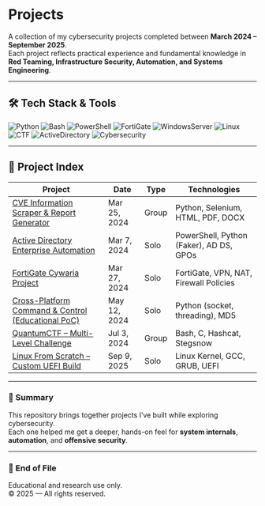 # Projects

A collection of my cybersecurity projects completed between **March 2024 – September 2025**.  
Each project reflects practical experience and fundamental knowledge in **Red Teaming, Infrastructure Security, Automation, and Systems Engineering**.


---

## 🛠 Tech Stack & Tools

![Python](https://img.shields.io/badge/Python-3.12-blue)
![Bash](https://img.shields.io/badge/Bash-Scripting-green)
![PowerShell](https://img.shields.io/badge/PowerShell-Automation-blue)
![FortiGate](https://img.shields.io/badge/Fortinet-FortiGate-orange)
![WindowsServer](https://img.shields.io/badge/Windows-Server%202019-lightgrey)
![Linux](https://img.shields.io/badge/Linux-Kernel-red)
![CTF](https://img.shields.io/badge/CTF-Design-yellow)
![ActiveDirectory](https://img.shields.io/badge/Active--Directory-Automation-purple)
![Cybersecurity](https://img.shields.io/badge/Cybersecurity-Operations-black)

---

## 📂 Project Index

| Project | Date | Type | Technologies |
|----------|------|------|---------------|
| [CVE Information Scraper & Report Generator](./CVE-Scraper/README.md) | Mar 25, 2024 | Group | Python, Selenium, HTML, PDF, DOCX |
| [Active Directory Enterprise Automation](./AD-Automation/README.md) | Mar 7, 2024 | Solo | PowerShell, Python (Faker), AD DS, GPOs |
| [FortiGate Cywaria Project](./FortiGate-Cywaria/README.md) | Mar 27, 2024 | Solo | FortiGate, VPN, NAT, Firewall Policies |
| [Cross-Platform Command & Control (Educational PoC)](C2/README.md) | May 12, 2024 | Solo | Python (socket, threading), MD5 |
| [QuantumCTF – Multi-Level Challenge](./QuantumCTF/README.md) | Jul 3, 2024 | Group | Bash, C, Hashcat, Stegsnow |
| [Linux From Scratch – Custom UEFI Build](./Linux-From-Scratch/README.md) | Sep 9, 2025 | Solo | Linux Kernel, GCC, GRUB, UEFI |

---

### 🧩 Summary
This repository brings together projects I’ve built while exploring cybersecurity.  
Each one helped me get a deeper, hands-on feel for **system internals**, **automation**, and **offensive security**.

---

### 📘 End of File
Educational and research use only.  
© 2025 — All rights reserved.
